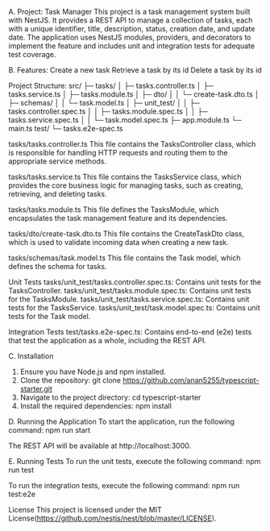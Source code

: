 A. Project: Task Manager
This project is a task management system built with NestJS. It provides a REST API to manage a collection of tasks, each with a unique identifier, title, description, status, creation date, and update date. The application uses NestJS modules, providers, and decorators to implement the feature and includes unit and integration tests for adequate test coverage.

B. Features:
Create a new task
Retrieve a task by its id
Delete a task by its id

Project Structure:
src/
├─ tasks/
│   ├─ tasks.controller.ts
│   ├─ tasks.service.ts
│   ├─ tasks.module.ts
│   ├─ dto/
│   │   └─ create-task.dto.ts
│   ├─ schemas/
│   │   └─ task.model.ts
│   ├─ unit_test/
│   │   ├─ tasks.controller.spec.ts
│   │   ├─ tasks.module.spec.ts
│   │   ├─ tasks.service.spec.ts
│   │   └─ task.model.spec.ts
├─ app.module.ts
└─ main.ts
test/
└─ tasks.e2e-spec.ts

tasks/tasks.controller.ts
This file contains the TasksController class, which is responsible for handling HTTP requests and routing them to the appropriate service methods.

tasks/tasks.service.ts
This file contains the TasksService class, which provides the core business logic for managing tasks, such as creating, retrieving, and deleting tasks.

tasks/tasks.module.ts
This file defines the TasksModule, which encapsulates the task management feature and its dependencies.

tasks/dto/create-task.dto.ts
This file contains the CreateTaskDto class, which is used to validate incoming data when creating a new task.

tasks/schemas/task.model.ts
This file contains the Task model, which defines the schema for tasks.

Unit Tests
tasks/unit_test/tasks.controller.spec.ts: Contains unit tests for the TasksController.
tasks/unit_test/tasks.module.spec.ts: Contains unit tests for the TasksModule.
tasks/unit_test/tasks.service.spec.ts: Contains unit tests for the TasksService.
tasks/unit_test/task.model.spec.ts: Contains unit tests for the Task model.

Integration Tests
test/tasks.e2e-spec.ts: Contains end-to-end (e2e) tests that test the application as a whole, including the REST API.

C. Installation
1. Ensure you have Node.js and npm installed.
2. Clone the repository:
git clone https://github.com/anan5255/typescript-starter.git
3. Navigate to the project directory:
cd typescript-starter
4. Install the required dependencies:
npm install


D. Running the Application
To start the application, run the following command:
npm run start

The REST API will be available at http://localhost:3000.

E. Running Tests
To run the unit tests, execute the following command:
npm run test

To run the integration tests, execute the following command:
npm run test:e2e

License
This project is licensed under the MIT License(https://github.com/nestjs/nest/blob/master/LICENSE).

